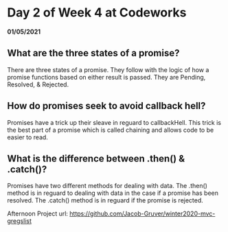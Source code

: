 # Day 2 of Week 4 at Codeworks
__01/05/2021__

## What are the three states of a promise?
 There are three states of a promise. They follow with the logic of how a promise functions based on either result is passed. They are Pending, Resolved, & Rejected.

## How do promises seek to avoid callback hell?
 Promises have a trick up their sleave in reguard to callbackHell. This trick is the best part of a promise which is called chaining and allows code to be easier to read.

## What is the difference between .then() & .catch()?
 Promises have two different methods for dealing with data. The .then() method is in reguard to dealing with data in the case if a promise has been resolved. The .catch() method is in reguard if the promise is rejected.

 Afternoon Project url: https://github.com/Jacob-Gruver/winter2020-mvc-gregslist